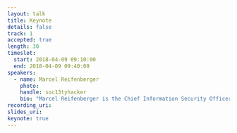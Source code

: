 ```yaml
---
layout: talk
title: Keynote
details: false
track: 1
accepted: true
length: 30
timeslot:
  start: 2018-04-09 09:10:00
  end: 2018-04-09 09:40:00
speakers: 
  - name: Marcel Reifenberger
    photo: 
    handle: soc13tyhacker
    bio: "Marcel Reifenberger is the Chief Information Security Officer of CANCOM SE. He is focused on modern security measures like AI security, ML security, blockchain security and international standards and regulations. By following his mantra “coach – transform - secure” his work enables companies to launch and run people centric security solutions. He is a passionate keynote speaker who always tries to change people’s minds."
recording_uri: 
slides_uri: 
keynote: true
---
```


